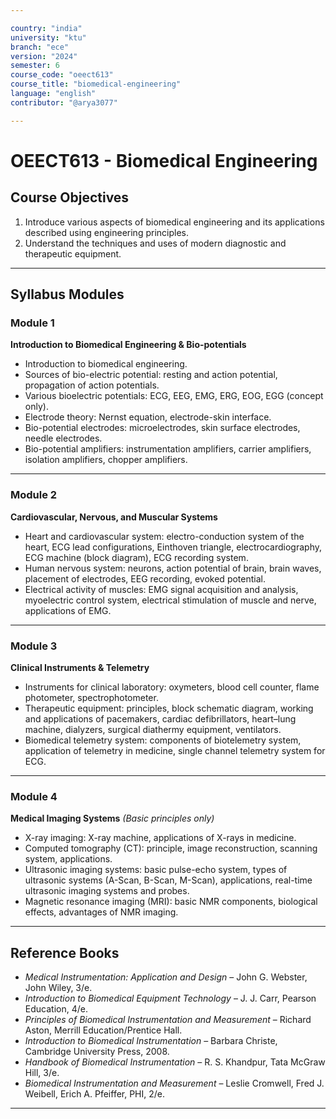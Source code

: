 ```yaml
---

country: "india"
university: "ktu"
branch: "ece"
version: "2024"
semester: 6
course_code: "oeect613"
course_title: "biomedical-engineering"
language: "english"
contributor: "@arya3077"

---
```


# OEECT613 - Biomedical Engineering

## Course Objectives

1. Introduce various aspects of biomedical engineering and its applications described using engineering principles.  
2. Understand the techniques and uses of modern diagnostic and therapeutic equipment.  

---

## Syllabus Modules

### Module 1
**Introduction to Biomedical Engineering & Bio-potentials**  
- Introduction to biomedical engineering.  
- Sources of bio-electric potential: resting and action potential, propagation of action potentials.  
- Various bioelectric potentials: ECG, EEG, EMG, ERG, EOG, EGG (concept only).  
- Electrode theory: Nernst equation, electrode-skin interface.  
- Bio-potential electrodes: microelectrodes, skin surface electrodes, needle electrodes.  
- Bio-potential amplifiers: instrumentation amplifiers, carrier amplifiers, isolation amplifiers, chopper amplifiers.  

---

### Module 2
**Cardiovascular, Nervous, and Muscular Systems**  
- Heart and cardiovascular system: electro-conduction system of the heart, ECG lead configurations, Einthoven triangle, electrocardiography, ECG machine (block diagram), ECG recording system.  
- Human nervous system: neurons, action potential of brain, brain waves, placement of electrodes, EEG recording, evoked potential.  
- Electrical activity of muscles: EMG signal acquisition and analysis, myoelectric control system, electrical stimulation of muscle and nerve, applications of EMG.  

---

### Module 3
**Clinical Instruments & Telemetry**  
- Instruments for clinical laboratory: oxymeters, blood cell counter, flame photometer, spectrophotometer.  
- Therapeutic equipment: principles, block schematic diagram, working and applications of pacemakers, cardiac defibrillators, heart–lung machine, dialyzers, surgical diathermy equipment, ventilators.  
- Biomedical telemetry system: components of biotelemetry system, application of telemetry in medicine, single channel telemetry system for ECG.  

---

### Module 4
**Medical Imaging Systems** *(Basic principles only)*  
- X-ray imaging: X-ray machine, applications of X-rays in medicine.  
- Computed tomography (CT): principle, image reconstruction, scanning system, applications.  
- Ultrasonic imaging systems: basic pulse-echo system, types of ultrasonic systems (A-Scan, B-Scan, M-Scan), applications, real-time ultrasonic imaging systems and probes.  
- Magnetic resonance imaging (MRI): basic NMR components, biological effects, advantages of NMR imaging.  

---

## Reference Books

- *Medical Instrumentation: Application and Design* – John G. Webster, John Wiley, 3/e.  
- *Introduction to Biomedical Equipment Technology* – J. J. Carr, Pearson Education, 4/e.  
- *Principles of Biomedical Instrumentation and Measurement* – Richard Aston, Merrill Education/Prentice Hall.  
- *Introduction to Biomedical Instrumentation* – Barbara Christe, Cambridge University Press, 2008.  
- *Handbook of Biomedical Instrumentation* – R. S. Khandpur, Tata McGraw Hill, 3/e.  
- *Biomedical Instrumentation and Measurement* – Leslie Cromwell, Fred J. Weibell, Erich A. Pfeiffer, PHI, 2/e.  

---
